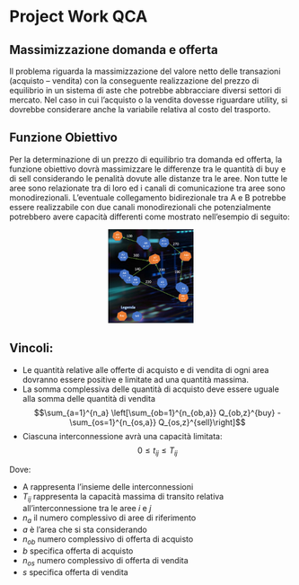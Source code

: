 # Project Work QCA

## Massimizzazione domanda e offerta
Il problema riguarda la massimizzazione del valore netto delle transazioni (acquisto – vendita) con la conseguente realizzazione del prezzo di equilibrio in un sistema di aste che potrebbe abbracciare diversi settori di mercato. Nel caso in cui l’acquisto o la vendita dovesse riguardare utility, si dovrebbe considerare anche la variabile relativa al costo del trasporto. 

## Funzione Obiettivo
Per la determinazione di un prezzo di equilibrio tra domanda ed offerta, la funzione obiettivo dovrà massimizzare le differenze tra le quantità di buy e di sell considerando le penalità dovute alle distanze tra le aree. Non tutte le aree sono relazionate tra di loro ed i canali di comunicazione tra aree sono monodirezionali. L’eventuale collegamento bidirezionale tra A e B potrebbe essere realizzabile con due canali monodirezionali che potenzialmente potrebbero avere capacità differenti come mostrato nell’esempio di seguito: <p align="center"> <img alt="1" src="https://github.com/Leo-k1/ProjectWork_QCA/blob/main/Schema.png?raw=true" width="30%"> </p>

## Vincoli:
-  Le quantità relative alle offerte di acquisto e di vendita di ogni area dovranno essere
positive e limitate ad una quantità massima.
-  La somma complessiva delle quantità di acquisto deve essere uguale alla somma delle quantità di vendita $$\sum_{a=1}^{n_a} \left[\sum_{ob=1}^{n_{ob,a}} Q_{ob,z}^{buy} - \sum_{os=1}^{n_{os,a}} Q_{os,z}^{sell}\right]$$
- Ciascuna interconnessione avrà una capacità limitata: $$0 \leq t_{ij} \leq T_{ij}$$

Dove:
- A rappresenta l’insieme delle interconnessioni 
- $T_{ij}$ rappresenta la capacità massima di transito relativa all’interconnessione tra le aree $i$ e $j$ 
- $n_a$ il numero complessivo di aree di riferimento 
- $a$ è l’area che si sta considerando
- $n_{ob}$ numero complessivo di offerta di acquisto
- $b$ specifica offerta di acquisto
- $n_{os}$ numero complessivo di offerta di vendita
- $s$ specifica offerta di vendita 
